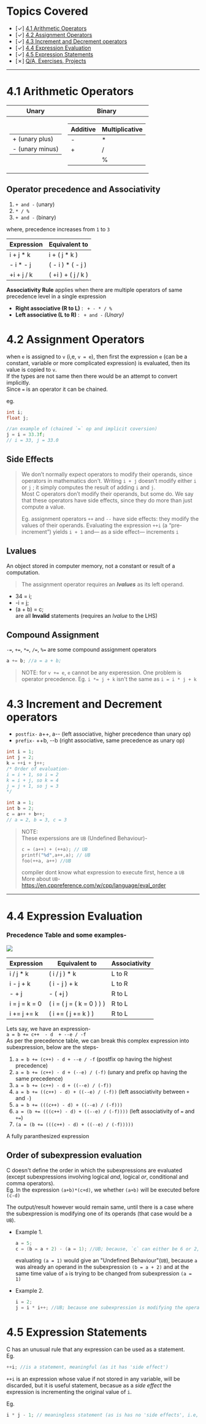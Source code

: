 # Topics Covered
- [&check;] [4.1 Arithmetic Operators](#41-arithmetic-operators)
- [&check;] [4.2 Assignment Operators](#42-assignment-operators)
- [&check;] [4.3 Increment and Decrement operators](#43-increment-and-decrement-operators)
- [&check;] [4.4 Expression Evaluation](#44-expression-evaluation)
- [&check;] [4.5 Expression Statements](#45-expression-statements)
- [&cross;] [Q/A, Exercises, Projects](#)

<hr>

# 4.1 Arithmetic Operators
| Unary                                                                                              | Binary                                                                                                                                                                                         |
| -------------------------------------------------------------------------------------------------- | ---------------------------------------------------------------------------------------------------------------------------------------------------------------------------------------------- |
| <table> <tbody><tr><td> + (unary plus)</td></tr> <tr><td>- (unary minus)</td></tr></tbody></table> | <table> <thead> <tr> <th>Additive</th><th> Multiplicative </th> </tr> </thead> <tbody><tr><td>-</td><td>*</td></tr> <tr><td>+</td><td>/</td></tr> <tr><td></td><td>%</td></tr></tbody></table> |

## Operator precedence and Associativity
1. `+ and -` (unary)  
2. `* / %`
3. `+ and -` (binary)

where, precedence increases from `1` to `3` 

| Expression | Equivalent to      |
| ---------- | ------------------ |
| i + j * k  | i + ( j * k )      |
| - i * - j  | ( - i ) * ( - j )  |
| +i + j / k | ( +i ) + ( j / k ) |

**Associativity Rule** applies when there are multiple operators of same precedence level in a single expression

- **Right associative (R to L)** : ` + - * / %`
- **Left associative (L to R)** : ` + and -` *(Unary)*


# 4.2 Assignment Operators
when `e` is assigned to `v` (i,e, `v = e`), then first the expression `e` (can be a constant, variable or more complicated expression) is evaluated, then its value is copied to `v`.  
If the types are not same then there would be an attempt to convert implicitly.  
Since `=` is an operator it can be chained.

eg.
```c
int i;
float j;

//an example of (chained `=` op and implicit coversion)
j = i = 33.3f;
// i = 33, j = 33.0
```

## Side Effects
>We don’t normally expect operators to modify their operands, since operators in
mathematics don't. Writing `i + j` doesn’t modify either `i` or `j` ; it simply computes the result of adding `i` and `j`.  
Most C operators don’t modify their operands, but some do. We say that these operators have side effects, since they do more than just compute a value. 
> 
>Eg. assignment operators `++` and `--` have
side effects: they modify the values of their operands. Evaluating the expression
`++i` (a “pre-increment”) yields `i + 1` and— as a side effect— increments `i`

## Lvalues
An object stored in computer memory, not a constant or result of a computation.
> The assignment operator requires an ***lvalues*** as its left operand.

- 34 = i;
- -i = j;
- (a + b) = c;  
are all **Invalid** statements (requires an *lvalue* to the LHS)

## Compound Assignment 
`-=`, `+=`, `*=`, `/=`, `%=` are some compound assignment operators

```c
a += b; //a = a + b;
```
>NOTE: for `v += e`, `e` cannot be any experession. One problem is operator precedence. Eg. `i *= j + k` isn't the same as `i = i * j + k`


# 4.3 Increment and Decrement operators
- `postfix-` a++, a-- (left associative, higher precedence than unary op)
- `prefix-` ++b, --b (right associative, same precedence as unary op)
```c
int i = 1;
int j = 2;
k = ++i + j++;
/* Order of evaluation-
i = i + 1, so i = 2
k = i + j, so k = 4
j = j + 1, so j = 3
*/

int a = 1;
int b = 2;
c = a++ + b++;
// a = 2, b = 3, c = 3
```
> NOTE:   
> These experssions are `UB` (Undefined Behaviour)- 
> ```c
> c = (a++) + (++a); // UB
> printf("%d",a++,a); // UB
> foo(++a, a++) //UB
> ```
> compiler dont know what expression to execute first, hence a `UB`  
> More about `UB`- https://en.cppreference.com/w/cpp/language/eval_order
<hr>

# 4.4 Expression Evaluation

### Precedence Table and some examples- 

<img src='./img/precedenceTable.png'>

| Expression    | Equivalent to             | Associativity |
| ------------- | ------------------------- | ------------- |
| i / j * k     | ( i / j ) * k             | L to R        |
| i - j + k     | ( i - j ) + k             | L to R        |
| - + j         | - ( +j )                  | R to L        |
| i = j = k = 0 | ( i = ( j = ( k = 0 ) ) ) | R to L        |
| i += j += k   | ( i += ( j += k ) )       | R to L        |

Lets say, we have an expression-  
`a = b += c++  - d  + --e / -f`  
As per the precedence table, we can break this complex expression into subexpression, below are the steps- 
1. `a = b += (c++) - d + --e / -f`  (postfix op having the highest precedence)
2. `a = b += (c++) - d + (--e) / (-f)` (unary and prefix op having the same precedence)
3. `a = b += (c++) - d + ((--e) / (-f))`
4. `a = b += ((c++) - d) + ((--e) / (-f))` (left associativity between `+` and `-`)
5. `a = b += (((c++) - d) + ((--e) / (-f)))`
6. `a = (b += (((c++) - d) + ((--e) / (-f))))` (left associativity of `=` and `+=`)
7. `(a = (b += (((c++) - d) + ((--e) / (-f)))))`  

A fully paranthesized expression

## Order of subexpression evaluation
C doesn't define the order in which the subexpressions are evaluated (except subexpressions involving logical *and*, logical *or*, conditional and comma operators).  
Eg. In the expression `(a+b)*(c+d)`, we whether `(a+b)` will be executed before `(c-d)`

The output/result however would remain same, until there is a case where the subexpression is modifying one of its operands (that case would be a `UB`).  
- Example 1.   
    ```c
    a = 5;
    c = (b = a + 2) - (a = 1); //UB; because, `c` can either be 6 or 2, depending on which subexpession is executed first
    ```
    evaluating `(a = 1)` would give an "Undefined Behaviour"(`UB`), because `a` was already an operand in the subexpression `(b = a + 2)` and at the same time value of `a` is trying to be changed from subexpression `(a = 1)` 

- Example 2.  
    ```c
    i = 2;
    j = i * i++; //UB; because one subexpression is modifying the operand `i`
    ```

# 4.5 Expression Statements
C has an unusual rule that any expression can be used as a statement.  
Eg.  
```c
++i; //is a statement, meaningful (as it has 'side effect')
```
`++i` is an expression whose value if not stored in any variable, will be discarded, but it is useful statement, becasue as a *side effect* the expression is incrementing the original value of `i`.

Eg.
```c
i * j - 1; // meaningless statement (as is has no 'side effects', i.e, the value of 'i' or 'j' is not changed)
```
